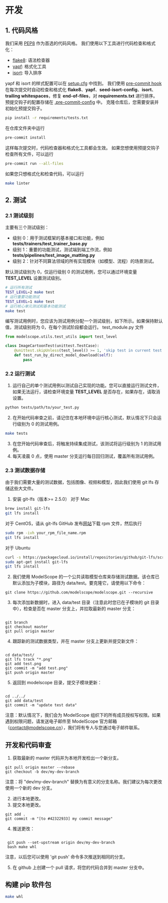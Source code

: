 # 开发
## 1. 代码风格
我们采用 [PEP8](https://www.python.org/dev/peps/pep-0008/) 作为首选的代码风格。
我们使用以下工具进行代码检查和格式化：

- [flake8](http://flake8.pycqa.org/en/latest/): 语法检查器
- [yapf](https://github.com/google/yapf): 格式化工具
- [isort](https://github.com/timothycrosley/isort): 导入排序

yapf 和 isort 的样式配置可以在 [setup.cfg](https://chat.openai.com/setup.cfg) 中找到。 我们使用 [pre-commit hook](https://pre-commit.com/) 在每次提交时自动检查和格式化 **flake8**、**yapf**、**seed-isort-config**、**isort**、**trailing whitespaces**，修复 **end-of-files**，对 **requirements.txt** 进行排序。 预提交钩子的配置存储在 [.pre-commit-config](https://chat.openai.com/.pre-commit-config.yaml) 中。 克隆仓库后，您需要安装并初始化预提交钩子。
```bash
pip install -r requirements/tests.txt
```
在仓库文件夹中运行
```bash
pre-commit install
```
这样每次提交时，代码检查器和格式化工具都会生效。
如果您想使用预提交钩子检查所有文件，可以运行
```bash
pre-commit run --all-files
```
如果您只想格式化和检查代码，可以运行
```bash
make linter
```
## 2. 测试
### 2.1 测试级别
主要有三个测试级别：

- 级别 0：用于测试框架的基本接口和功能，例如 **tests/trainers/test_trainer_base.py**
- 级别 1：重要的功能测试，测试端到端工作流，例如 **tests/pipelines/test_image_matting.py**
- 级别 2：针对不同算法领域的所有实现模块（如模型、流程）的场景测试。

默认测试级别为 0，仅运行级别 0 的测试用例，您可以通过环境变量 **TEST_LEVEL** 设置测试级别。
```bash
# 运行所有测试
TEST_LEVEL=2 make test
# 运行重要功能测试
TEST_LEVEL=1 make test
# 运行核心单元测试和基本功能测试
make test
```
编写测试用例时，您应该为测试用例分配一个测试级别，如下所示。如果保持默认值，测试级别将为 0，在每个测试阶段都会运行。
test_module.py 文件
```python
from modelscope.utils.test_utils import test_level

class ImageCartoonTest(unittest.TestCase):
    @unittest.skipUnless(test_level() >= 1, 'skip test in current test level')
    def test_run_by_direct_model_download(self):
        pass

```
### 2.2 运行测试

1. 运行自己的单个测试用例以测试自己实现的功能。您可以直接运行测试文件，如果无法运行，请检查环境变量 **TEST_LEVEL** 是否存在，如果存在，请取消设置。
```bash
python tests/path/to/your_test.py

```

2. 在开始代码审查之前，请记住在本地环境中运行核心测试，默认情况下只会运行级别为 0 的测试用例。
```bash
make tests
```

3. 在您开始代码审查后，将触发持续集成测试，该测试将运行级别为 1 的测试用例。
4. 每天凌晨 0 点，使用 master 分支运行每日回归测试，覆盖所有测试用例。
### 2.3 测试数据存储
由于我们需要大量的测试数据，包括图像、视频和模型，因此我们使用 git lfs 存储这些大文件。

1. 安装 git-lfs（版本>= 2.5.0） 对于 Mac
```bash
brew install git-lfs
git lfs install
```
对于 CentOS，请从 git-lfs GitHub 发布[网站](https://github.com/git-lfs/git-lfs/releases/tag/v3.2.0)下载 rpm 文件，然后执行
```bash
sudo rpm -ivh your_rpm_file_name.rpm
git lfs install
```
对于 Ubuntu
```bash
curl -s https://packagecloud.io/install/repositories/github/git-lfs/script.deb.sh | sudo bash
sudo apt-get install git-lfs
git lfs install

```

2. 我们使用 ModelScope 的一个公共读取模型仓库来存储测试数据。该仓库已默认添加为子模块，路径为 data/test。要克隆它，请使用以下命令：
```
git clone https://github.com/modelscope/modelscope.git --recursive
```

3. 每次添加新数据时，进入 data/test 目录（注意此时您已在子模块的 git 目录中），检查是否在 master 分支上，并拉取最新的 master 分支：
```

git branch
git checkout master
git pull origin master
```

4. 跟踪新的测试数据类型，并在 master 分支上更新并提交新文件：
```

cd data/test/
git lfs track "*.png"
git add test.png
git commit -m "add test.png"
git push origin master
```

5. 返回到 modelscope 目录，提交子模块更新：
```

cd ../../
git add data/test
git commit -m "update test data"
```
注意：默认情况下，我们会为 ModelScope 组织下的所有成员授权写权限。如果遇到权限问题，请发送电子邮件至 ModelScope 官方邮箱（[contact@modelscope.cn](https://chat.openai.com/contact@modelscope.cn)），我们将有专人与您通过电子邮件联系。
## 开发和代码审查

1. 获取最新的 master 代码并为本地开发检出一个新分支。
```
git pull origin master --rebase
git checkout -b dev/my-dev-branch
```
注意：将 "dev/my-dev-branch" 替换为有意义的分支名称。我们建议为每次更改使用一个新的 dev 分支。

2. 进行本地更改。
3. 提交本地更改。
```shell
git add .
git commit -m "[to #42322933] my commit message"
```

 4. 推送更改：
```

 git push --set-upstream origin dev/my-dev-branch
 bash make whl
```
注意，以后您可以使用 'git push' 命令多次推送到相同的分支。

 5. 在 github 上创建一个 pull 请求，将您的代码合并到 master 分支中。

## 构建 pip 软件包
```bash
make whl
```
